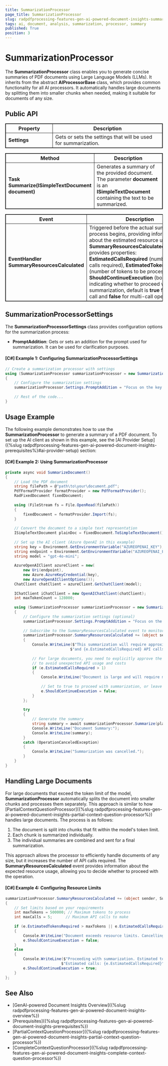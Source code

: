 ```yaml
---
title: SummarizationProcessor
page_title: SummarizationProcessor
slug: radpdfprocessing-features-gen-ai-powered-document-insights-summarization-processor
tags: ai, document, analysis, summarization, processor, summary
published: True
position: 3
---
```

<style>
table, th, td {
	border: 1px solid;
}
table th:first-of-type {
	width: 30%;
}
table th:nth-of-type(2) {
	width: 70%;
} 
</style>

# SummarizationProcessor

The **SummarizationProcessor** class enables you to generate concise summaries of PDF documents using Large Language Models (LLMs). It inherits from the abstract **AIProcessorBase** class, which provides common functionality for all AI processors. It automatically handles large documents by splitting them into smaller chunks when needed, making it suitable for documents of any size.

## Public API

|Property|Description|
|---|---|
|**Settings**|Gets or sets the settings that will be used for summarization.|


|Method|Description|
|---|---|
|**Task<string> Summarize(ISimpleTextDocument document)**|Generates a summary of the provided document. The parameter **document** is an **ISimpleTextDocument** containing the text to be summarized.|


|Event|Description|
|---|---|
|**EventHandler<SummaryResourcesCalculatedEventArgs> SummaryResourcesCalculated**|Triggered before the actual summarization process begins, providing information about the estimated resource usage. The **SummaryResourcesCalculatedEventArgs** provides properties: **EstimatedCallsRequired** (number of API calls required), **EstimatedTokensRequired** (number of tokens to be processed), and **ShouldContinueExecution** (boolean flag indicating whether to proceed with summarization, default is **true** for single-call and **false** for multi-call operations).|

## SummarizationProcessorSettings

The **SummarizationProcessorSettings** class provides configuration options for the summarization process:

* **PromptAddition**: Gets or sets an addition for the prompt used for summarization. It can be used for clarification purposes.

#### __[C#] Example 1: Configuring SummarizationProcessorSettings__

```csharp
// Create a summarization processor with settings
using (SummarizationProcessor summarizationProcessor = new SummarizationProcessor(iChatClient, maxTokenCount))
{
    // Configure the summarization settings
    summarizationProcessor.Settings.PromptAddition = "Focus on the key points and main arguments. ";
    
    // Rest of the code...
}
```

## Usage Example

The following example demonstrates how to use the **SummarizationProcessor** to generate a summary of a PDF document. To set up the AI client as shown in this example, see the [AI Provider Setup]({%slug radpdfprocessing-features-gen-ai-powered-document-insights-prerequisites%}#ai-provider-setup) section:

#### __[C#] Example 2: Using SummarizationProcessor__

```csharp
private async void SummarizeDocument()
{
    // Load the PDF document
    string filePath = @"path\to\your\document.pdf";
    PdfFormatProvider formatProvider = new PdfFormatProvider();
    RadFixedDocument fixedDocument;
    
    using (FileStream fs = File.OpenRead(filePath))
    {
        fixedDocument = formatProvider.Import(fs);
    }
    
    // Convert the document to a simple text representation
    ISimpleTextDocument plainDoc = fixedDocument.ToSimpleTextDocument();
    
    // Set up the AI client (Azure OpenAI in this example)
    string key = Environment.GetEnvironmentVariable("AZUREOPENAI_KEY");
    string endpoint = Environment.GetEnvironmentVariable("AZUREOPENAI_ENDPOINT");
    string model = "gpt-4o-mini";
    
    AzureOpenAIClient azureClient = new(
        new Uri(endpoint),
        new Azure.AzureKeyCredential(key),
        new AzureOpenAIClientOptions());
    ChatClient chatClient = azureClient.GetChatClient(model);
    
    IChatClient iChatClient = new OpenAIChatClient(chatClient);
    int maxTokenCount = 128000;
    
    using (SummarizationProcessor summarizationProcessor = new SummarizationProcessor(iChatClient, maxTokenCount))
    {
        // Configure the summarization settings (optional)
        summarizationProcessor.Settings.PromptAddition = "Focus on the key points and main arguments. ";
        
        // Subscribe to the SummaryResourcesCalculated event to monitor token usage
        summarizationProcessor.SummaryResourcesCalculated += (object sender, SummaryResourcesCalculatedEventArgs e) =>
        {
            Console.WriteLine($"This summarization will require approximately {e.EstimatedTokensRequired} tokens " +
                             $"and {e.EstimatedCallsRequired} API calls.");
            
            // For large documents, you need to explicitly approve the operation
            // to avoid unexpected API usage and costs
            if (e.EstimatedCallsRequired > 1)
            {
                Console.WriteLine("Document is large and will require multiple API calls.");
                
                // Set to true to proceed with summarization, or leave as false to cancel
                e.ShouldContinueExecution = false;
            }
        };
        
        try
        {
            // Generate the summary
            string summary = await summarizationProcessor.Summarize(plainDoc);
            Console.WriteLine("Document Summary:");
            Console.WriteLine(summary);
        }
        catch (OperationCanceledException)
        {
            Console.WriteLine("Summarization was cancelled.");
        }
    }
}
```
## Handling Large Documents

For large documents that exceed the token limit of the model, **SummarizationProcessor** automatically splits the document into smaller chunks and processes them separately. This approach is similar to how [PartialContextQuestionProcessor]({%slug radpdfprocessing-features-gen-ai-powered-document-insights-partial-context-question-processor%}) handles large documents. The process is as follows:

1. The document is split into chunks that fit within the model's token limit.
2. Each chunk is summarized individually.
3. The individual summaries are combined and sent for a final summarization.

This approach allows the processor to efficiently handle documents of any size, but it increases the number of API calls required. The **SummaryResourcesCalculated** event provides information about the expected resource usage, allowing you to decide whether to proceed with the operation.

#### __[C#] Example 4: Configuring Resource Limits__

```csharp
summarizationProcessor.SummaryResourcesCalculated += (object sender, SummaryResourcesCalculatedEventArgs e) =>
{
    // Set limits based on your requirements
    int maxTokens = 500000; // Maximum tokens to process
    int maxCalls = 5;      // Maximum API calls to make
    
    if (e.EstimatedTokensRequired > maxTokens || e.EstimatedCallsRequired > maxCalls)
    {
        Console.WriteLine("Document exceeds resource limits. Cancelling summarization.");
        e.ShouldContinueExecution = false;
    }
    else
    {
        Console.WriteLine($"Proceeding with summarization. Estimated tokens: {e.EstimatedTokensRequired}, " +
                         $"Estimated calls: {e.EstimatedCallsRequired}");
        e.ShouldContinueExecution = true;
    }
};
```
## See Also

* [GenAI-powered Document Insights Overview]({%slug radpdfprocessing-features-gen-ai-powered-document-insights-overview%})
* [Prerequisites]({%slug radpdfprocessing-features-gen-ai-powered-document-insights-prerequisites%})
* [PartialContextQuestionProcessor]({%slug radpdfprocessing-features-gen-ai-powered-document-insights-partial-context-question-processor%})
* [CompleteContextQuestionProcessor]({%slug radpdfprocessing-features-gen-ai-powered-document-insights-complete-context-question-processor%})
